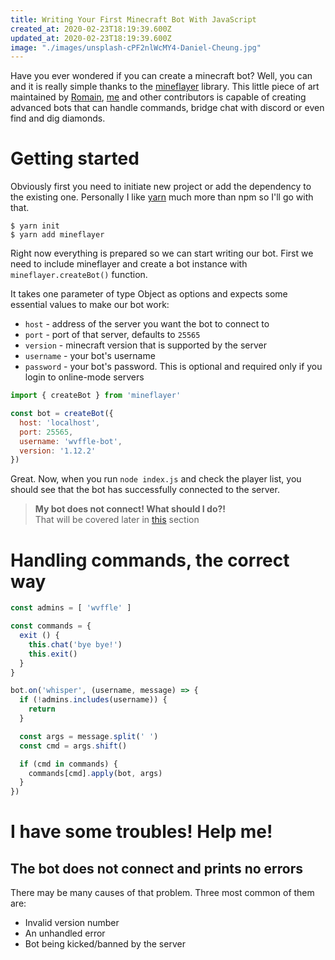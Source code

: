 ```yaml
---
title: Writing Your First Minecraft Bot With JavaScript
created_at: 2020-02-23T18:19:39.600Z
updated_at: 2020-02-23T18:19:39.600Z
image: "./images/unsplash-cPF2nlWcMY4-Daniel-Cheung.jpg"
---
```


Have you ever wondered if you can create a minecraft bot? Well, you can and it is really simple thanks to the [mineflayer](https://github.com/PrismarineJS/mineflayer) library. This little piece of art maintained by [Romain](https://github.com/rom1504), [me](https://github.com/wvffle) and other contributors is capable of creating advanced bots that can handle commands, bridge chat with discord or even find and dig diamonds.

# Getting started
Obviously first you need to initiate new project or add the dependency to the existing one. Personally I like [yarn](https://yarnpkg.com) much more than npm so I'll go with that.

```shell script
$ yarn init
$ yarn add mineflayer
```

Right now everything is prepared so we can start writing our bot. First we need to include mineflayer and create a bot instance with `mineflayer.createBot()` function.

It takes one parameter of type Object as options and expects some essential values to make our bot work:
- `host` - address of the server you want the bot to connect to
- `port` - port of that server, defaults to `25565`
- `version` - minecraft version that is supported by the server
- `username` - your bot's username
- `password` - your bot's password. This is optional and required only if you login to online-mode servers

```js
import { createBot } from 'mineflayer'

const bot = createBot({
  host: 'localhost',
  port: 25565,
  username: 'wvffle-bot',
  version: '1.12.2'
})
```

Great. Now, when you run `node index.js` and check the player list, you should see that the bot has successfully connected to the server.

> **My bot does not connect! What should I do?!** <br>
> That will be covered later in [this](#the-bot-does-not-connect-and-prints-no-errors) section

# Handling commands, the correct way

```js
const admins = [ 'wvffle' ]

const commands = { 
  exit () {
    this.chat('bye bye!')
    this.exit()
  }   
}

bot.on('whisper', (username, message) => {
  if (!admins.includes(username)) {
    return
  }

  const args = message.split(' ')
  const cmd = args.shift()

  if (cmd in commands) {
    commands[cmd].apply(bot, args)
  }
})
```

# I have some troubles! Help me!
## The bot does not connect and prints no errors
There may be many causes of that problem. Three most common of them are:
- Invalid version number
- An unhandled error
- Bot being kicked/banned by the server

<slot name="donate"/>

